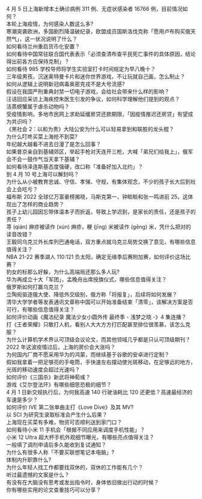 4 月 5 日上海新增本土确诊病例 311 例、无症状感染者 16766 例，目前情况如何？  
本轮上海疫情，为何感染人数这么多?  
寒潮突袭欧洲，多国剧烈降温破纪录，欧盟成员国斯洛伐克称「愿用卢布购买俄天然气」，这一状况说明了什么？  
如何看待兰州重启货币化安置？  
如何看待中国常驻联合国代表表示「必须查清布查平民死亡事件的具体原因，结论得出前各方应保持克制」？  
如何看待 985 学校导师将学生实验室打卡时间规定为早八晚十？  
三年级男孩，沉迷奥特曼卡片和迷你世界游戏，不让玩就自己画，怎么制止？  
如何从逻辑上说明新冠病毒奥密克戎不是大号流感?  
假设在我国严刑重典封禁一切电子游戏，会给社会带来什么样的影响？  
汪诘回应采访上海疾控朱医生引发的争议，如何科学理解他们提到的观点？  
活蒸螃蟹属于虐杀动物吗？  
受疫情影响，多地市民网上求助延缓房贷还款期限，「因疫情推迟还房贷」有望成为共识吗？  
《黑社会 2：以和为贵》大陆公安为什么可以轻易拿到和联胜的龙头棍？  
为什么叮咚买菜上海抢不到菜?  
年纪越大越看不进去日漫了是怎么回事？  
如果普京亲自到基辅郊区，举起手枪对天连开三枪，大喊「弟兄们给我上」，俄军会不会一鼓作气当天拿下基辅？  
如何看待泽连斯基态度强硬，改口称「准备好加入北约」？  
到 4 月 10 号上海可以解封吗？  
为什么从小被教育忠诚、守信、孝悌、守规，有集体观念，不少的孩子长大后到社会上会吃亏？  
福布斯 2022 全球亿万富豪榜揭晓，马斯克第一，钟睒睒和张一鸣进前 25，这体现出了怎样的商业趋势？  
孩子上幼儿园因忘带体温本子而折返，导致上学迟到，是家长的责任，还是孩子的责任？  
荨 (qián) 麻疹被读作 (xún) 麻疹，粳 (jīng) 米被读作 (gēng) 米，凭什么把对的读音改错？  
王毅同乌克兰外长库列巴通电话，双方重点就乌克兰局势交换了意见，有哪些信息值得关注？  
NBA 21-22 赛季湖人 110:121 负太阳，确定无缘季后赛附加赛，如何评价这场比赛？  
豹女的标那么好躲，为什么高端局还那么多人玩?  
华为再成立十大「军团」，孟晚舟出席授旗仪式，哪些信息值得关注？  
俄罗斯如何打赢乌克兰？  
立陶宛驱逐俄大使、降低外交级别，俄方称「将报复」，后续将如何发展？  
清华大学学者等发表通讯文章称中国可以开始准备结束「清零」，该解决方案是否可行，有哪些信息值得关注？  
如何评价动画《魔法纪录 魔法少女小圆外传 最终季 - 浅梦之晓 -》4 集连播？  
打《王者荣耀》只敢打人机，看别人大大方方打匹配甚至排位很羡慕，该怎么克服？  
为什么计算机学术界认可顶级会议论文，而其他领域几乎都是只认可顶级期刊？  
2022 年这波疫情过后，上海的房价会大涨吗？  
为何国内厂商不愿采用华为的鸿蒙，而继续基于谷歌的安卓进行定制？  
假如我拿着一把足够亮的手电筒，手快速左右摆动使光斑移动，在足够远的地方，光斑的移动速度会超过光速吗？  
如何评价《三国杀》新武将神荀彧？  
游戏《艾尔登法环》有哪些细思恐极的细节？  
4 月 1 日新交规执行后，为何我高速 140 行驶油耗比 120 还更低？高速最经济的车速是多少？  
如何评价 IVE 第二张单曲主打《Love Dive》及其 MV?  
以 SCI 为研究生录取标准会产生什么后果？  
上海现在买菜有多难，物资可否顺利送到家门口？  
如何看待小米 11 手机会「根据不同应用来调度手机性能」？  
小米 12 Ultra 超大杯手机外观细节曝光，有哪些亮点值得关注？  
一般填了调剂申请后多久能收到复试通知？  
为什么有很多人称「不要买联想笔记本电脑」?  
体制内升职靠什么?  
为什么年轻人找工作都要找双休的，双休的工作能有几个？  
听过最遗憾的文案是什么？  
有没有在大脑没有思考或发出指令时，身体依旧做出行动的时候？  
你有哪些实用的论文查重技巧可以分享？  

